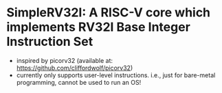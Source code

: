 # SimpleRV32I: A RISC-V core which implements RV32I Base Integer Instruction Set

- inspired by picorv32 (available at: https://github.com/cliffordwolf/picorv32)
- currently only supports user-level instructions. i.e., just for bare-metal programming, cannot be used to run an OS!
